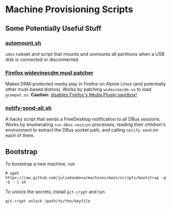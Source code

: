 # Machine Provisioning Scripts

## Some Potentially Useful Stuff

### [automount.sh](https://github.com/juliekoubova/machines/tree/main/roles/automount/files)
`udev` ruleset and script that mounts and unmounts all partitions when a USB disk is connected or disconnected. 

### [Firefox widevinecdm musl patcher](https://github.com/juliekoubova/machines/blob/main/roles/firefox/files/firefox)
Makes DRM-protected media play in Firefox on Alpine Linux (and potentially other musl-based distros). 
Works by patching  `widevinecdm.so` to load `gcompat.so`. **Caution:** [disables Firefox's Media Plugin sandbox!](https://wiki.mozilla.org/Security/Sandbox#Gecko_Media_Plugin_.28GMP.29)

### [notify-send-all.sh](https://github.com/juliekoubova/machines/blob/main/roles/sway-desktop/files/notify-send-all.sh)
A hacky script that sends a FreeDesktop notification to all DBus sessions. Works by enumerating `run-dbus-session` processes, 
reading their children's environment to extract the DBus socket path, and calling `notify-send` on each of them.

## Bootstrap
To bootstrap a new machine, run
```shell
# wget https://raw.github.com/juliekoubova/machines/main/scripts/bootstrap -q -O - | sh
```

To unlock the secrets, install `git-crypt` and run
```shell
git-crypt unlock /path/to/the/keyfile
```
